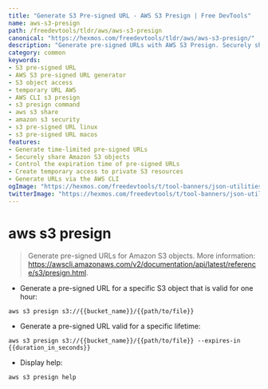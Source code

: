 ```yaml
---
title: "Generate S3 Pre-signed URL - AWS S3 Presign | Free DevTools"
name: aws-s3-presign
path: /freedevtools/tldr/aws/aws-s3-presign
canonical: "https://hexmos.com/freedevtools/tldr/aws/aws-s3-presign/"
description: "Generate pre-signed URLs with AWS S3 Presign. Securely share S3 objects by creating temporary access. Free online tool, no registration required."
category: common
keywords:
- S3 pre-signed URL
- AWS S3 pre-signed URL generator
- S3 object access
- temporary URL AWS
- AWS CLI s3 presign
- s3 presign command
- aws s3 share
- amazon s3 security
- s3 pre-signed URL linux
- s3 pre-signed URL macos
features:
- Generate time-limited pre-signed URLs
- Securely share Amazon S3 objects
- Control the expiration time of pre-signed URLs
- Create temporary access to private S3 resources
- Generate URLs via the AWS CLI
ogImage: "https://hexmos.com/freedevtools/t/tool-banners/json-utilities-banner.png"
twitterImage: "https://hexmos.com/freedevtools/t/tool-banners/json-utilities-banner.png"
---
```


# aws s3 presign

> Generate pre-signed URLs for Amazon S3 objects.
> More information: <https://awscli.amazonaws.com/v2/documentation/api/latest/reference/s3/presign.html>.

- Generate a pre-signed URL for a specific S3 object that is valid for one hour:

`aws s3 presign s3://{{bucket_name}}/{{path/to/file}}`

- Generate a pre-signed URL valid for a specific lifetime:

`aws s3 presign s3://{{bucket_name}}/{{path/to/file}} --expires-in {{duration_in_seconds}}`

- Display help:

`aws s3 presign help`
